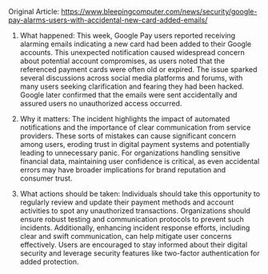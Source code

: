 Original Article: https://www.bleepingcomputer.com/news/security/google-pay-alarms-users-with-accidental-new-card-added-emails/

1) What happened: This week, Google Pay users reported receiving alarming emails indicating a new card had been added to their Google accounts. This unexpected notification caused widespread concern about potential account compromises, as users noted that the referenced payment cards were often old or expired. The issue sparked several discussions across social media platforms and forums, with many users seeking clarification and fearing they had been hacked. Google later confirmed that the emails were sent accidentally and assured users no unauthorized access occurred.

2) Why it matters: The incident highlights the impact of automated notifications and the importance of clear communication from service providers. These sorts of mistakes can cause significant concern among users, eroding trust in digital payment systems and potentially leading to unnecessary panic. For organizations handling sensitive financial data, maintaining user confidence is critical, as even accidental errors may have broader implications for brand reputation and consumer trust.

3) What actions should be taken: Individuals should take this opportunity to regularly review and update their payment methods and account activities to spot any unauthorized transactions. Organizations should ensure robust testing and communication protocols to prevent such incidents. Additionally, enhancing incident response efforts, including clear and swift communication, can help mitigate user concerns effectively. Users are encouraged to stay informed about their digital security and leverage security features like two-factor authentication for added protection.